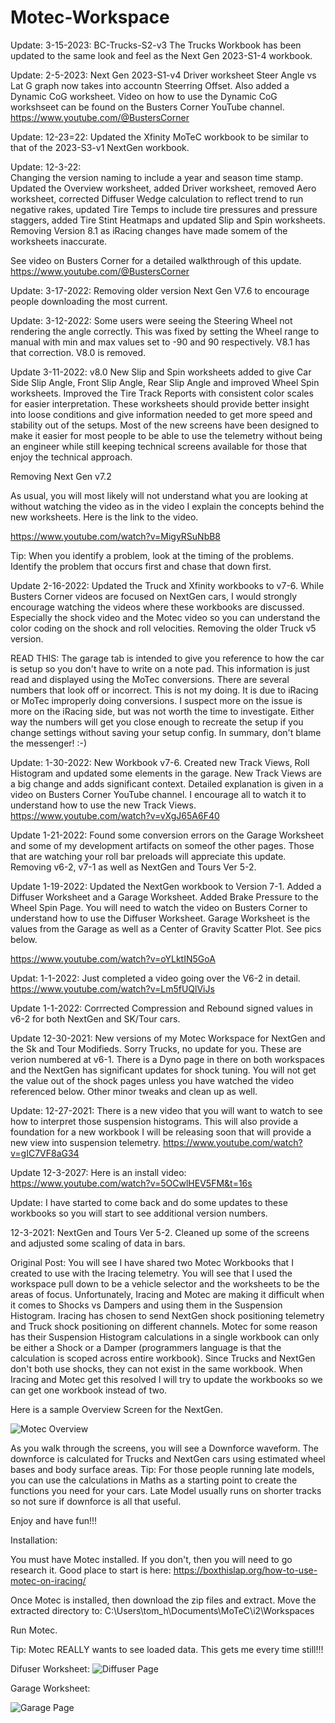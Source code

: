 # Motec-Workspace
Update: 3-15-2023: BC-Trucks-S2-v3
The Trucks Workbook has been updated to the same look and feel as the Next Gen 2023-S1-4 workbook.  

Update: 2-5-2023: Next Gen 2023-S1-v4
Driver worksheet Steer Angle vs Lat G graph now takes into accountn Steerring Offset.  Also added a Dynamic CoG worksheet.
Video on how to use the Dynamic CoG workshseet can be found on the Busters Corner YouTube channel. https://www.youtube.com/@BustersCorner

Update: 12-23=22:
Updated the Xfinity MoTeC workbook to be similar to that of the 2023-S3-v1 NextGen workbook.

Update: 12-3-22:  
Changing the version naming to include a year and season time stamp.  
Updated the Overview worksheet, added Driver worksheet, removed Aero worksheet, corrected Diffuser Wedge calculation to reflect trend to run negative rakes, updated Tire Temps to include tire pressures and pressure staggers, added Tire Stint Heatmaps and updated Slip and Spin worksheets.
Removing Version 8.1 as iRacing changes have made somem of the worksheets inaccurate.

See video on Busters Corner for a detailed walkthrough of this update.
https://www.youtube.com/@BustersCorner

Update: 3-17-2022: Removing older version Next Gen V7.6 to encourage people downloading the most current.

Update: 3-12-2022: Some users were seeing the Steering Wheel not rendering the angle correctly.  This was fixed by setting the Wheel range to manual with min and max values set to -90 and 90 respectively.  V8.1 has that correction.  V8.0 is removed.

Update 3-11-2022: v8.0
New Slip and Spin worksheets added to give Car Side Slip Angle, Front Slip Angle, Rear Slip Angle and improved Wheel Spin worksheets.  Improved the Tire Track Reports with consistent color scales for easier interpretation.  These worksheets should provide better insight into loose conditions and give information needed to get more speed and stability out of the setups.  Most of the new screens have been designed to make it easier for most people to be able to use the telemetry without being an engineer while still keeping technical screens available for those that enjoy the technical approach.

Removing Next Gen v7.2

As usual, you will most likely will not understand what you are looking at without watching the video as in the video I explain the concepts behind the new worksheets.  Here is the link to the video.

https://www.youtube.com/watch?v=MigyRSuNbB8

Tip: When you identify a problem, look at the timing of the problems.  Identify the problem that occurs first and chase that down first.  


Update 2-16-2022:  Updated the Truck and Xfinity workbooks to v7-6.  While Busters Corner videos are focused on NextGen cars, I would strongly encourage watching the videos where these workbooks are discussed.  Especially the shock video and the Motec video so you can understand the color coding on the shock and roll velocities.  Removing the older Truck v5 version.

READ THIS:  The garage tab is intended to give you reference to how the car is setup so you don't have to write on a note pad.  This information is just read and displayed using the MoTec conversions.  There are several numbers that look off or incorrect.  This is not my doing.  It is due to iRacing or MoTec improperly doing conversions.  I suspect more on the issue is more on the iRacing side, but was not worth the time to investigate.  Either way the numbers will get you close enough to recreate the setup if you change settings without saving your setup config.  In summary, don't blame the messenger!  :-)


Update: 1-30-2022:  New Workbook v7-6.  Created new Track Views, Roll Histogram and updated some elements in the garage.   New Track Views are a big change and adds significant context.  Detailed explanation is given in a video on Busters Corner YouTube channel.  I encourage all to watch it to understand how to use the new Track Views.  https://www.youtube.com/watch?v=vXgJ65A6F40

Update 1-21-2022: Found some conversion errors on the Garage Worksheet and some of my development artifacts on someof the other pages.  Those that are watching your roll bar preloads will appreciate this update.  Removing v6-2, v7-1 as well as NextGen and Tours Ver 5-2.

Update 1-19-2022: Updated the NextGen workbook to Version 7-1.  Added a Diffuser Worksheet and a Garage Worksheet.  Added Brake Pressure to the Wheel Spin Page.  You will need to watch the video on Busters Corner to understand how to use the Diffuser Worksheet.  Garage Worksheet is the values from the Garage as well as a Center of Gravity Scatter Plot.  See pics below.

https://www.youtube.com/watch?v=oYLktIN5GoA


Updat: 1-1-2022: Just completed a video going over the V6-2 in detail.  https://www.youtube.com/watch?v=Lm5fUQlViJs

Update 1-1-2022: Corrrected Compression and Rebound signed values in v6-2 for both NextGen and SK/Tour cars.

Update 12-30-2021: New versions of my Motec Workspace for NextGen and the Sk and Tour Modifieds.  Sorry Trucks, no update for you.  These are verion numbered at v6-1.  There is a Dyno page in there on both workspaces and the NextGen has significant updates for shock tuning.  You will not get the value out of the shock pages unless you have watched the video referenced below.  Other minor tweaks and clean up as well.

Update: 12-27-2021: There is a new video that you will want to watch to see how to interpret those suspension histograms.  This will also provide a foundation for a new workbook I will be releasing soon that will provide a new view into suspension telemetry.  https://www.youtube.com/watch?v=gIC7VF8aG34

Update 12-3-2027: Here is an install video: https://www.youtube.com/watch?v=5OCwlHEV5FM&t=16s

Update: I have started to come back and do some updates to these workbooks so you will start to see additional version numbers.

12-3-2021: NextGen and Tours Ver 5-2.  Cleaned up some of the screens and adjusted some scaling of data in bars.

Original Post: 
You will see I have shared two Motec Workbooks that I created to use with the Iracing telemetry. You will see that I used the workspace pull down to be a vehicle selector and the worksheets to be the areas of focus.  Unfortunately, Iracing and Motec are making it difficult when it comes to Shocks vs Dampers and using them in the Suspension Histogram. Iracing has chosen to send NextGen shock positioning telemetry and Truck shock positioning on different channels. Motec for some reason has their Suspension Histogram calculations in a single workbook can only be either a Shock or a Damper (programmers language is that the calculation is scoped across entire workbook).  Since Trucks and NextGen don't both use shocks, they can not exist in the same workbook.  When Iracing and Motec get this resolved I will try to update the workbooks so we can get one workbook instead of two.


Here is a sample Overview Screen for the NextGen.

![Motec Overview](https://user-images.githubusercontent.com/8271391/141644352-e0d89e26-42e2-4067-8cad-02168c2f8de2.png)


As you walk through the screens, you will see a Downforce waveform.  The downforce is calculated for Trucks and NextGen cars using estimated wheel bases and body surface areas. 
Tip: For those people running late models, you can use the calculations in Maths as a starting point to create the functions you need for your cars.  Late Model usually runs on shorter tracks so not sure if downforce is all that useful.  

Enjoy and have fun!!!

Installation:

You must have Motec installed.  If you don't, then you will need to go research it.  Good place to start is here: https://boxthislap.org/how-to-use-motec-on-iracing/

Once Motec is installed, then download the zip files and extract.  Move the extracted directory to: C:\Users\tom_h\Documents\MoTeC\i2\Workspaces

Run Motec.

Tip:  Motec REALLY wants to see loaded data.  This gets me every time still!!!  

Difuser Worksheet: 
![Diffuser Page](https://user-images.githubusercontent.com/8271391/150249281-4fda4860-d46e-4b64-a08e-0d5d8b1c2a2f.jpg)


Garage Worksheet:

![Garage Page](https://user-images.githubusercontent.com/8271391/150249363-1f0bba33-701f-4d9a-ad52-af3d4674521f.jpg)




